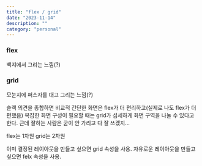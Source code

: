 ```yaml
---
title: "flex / grid"
date: "2023-11-14"
description: ""
category: "personal"
---
```


### flex
백지에서 그리는 느낌(?)

### grid
모눈지에 퍼스자를 대고 그리는 느낌(?)


슬랙 의견을 종합하면
비교적 간단한 화면은 flex가 더 편리하고(실제로 나도 flex가 더 편했음)
복잡한 화면 구성이 필요할 때는 grid가 섬세하게 화면 구역을 나눌 수 있다고 한다.
근데 잘하는 사람은 굳이 안 가리고 다 잘 쓰겠지...

flex는 1차원
grid는 2차원

이미 결정된 레이아웃을 만들고 싶으면 grid 속성을 사용.
자유로운 레이아웃을 만들고 싶으면 felx 속성을 사용.